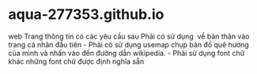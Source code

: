 # aqua-277353.github.io
web 
Trang thông tin có các yêu cầu sau
    Phải có sử dụng <img> về bản thân vào trang cá nhân đầu tiên
    - Phải có sử dụng usemap chụp bản đồ quê hương của mình và nhấn vào
    đến đường dẫn wikipedia.
    - Phải sử dụng font chữ khác những font chữ được định nghĩa sẵn

